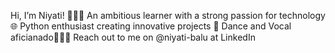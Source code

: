 Hi, I’m Niyati! 💁🏻‍♀️ 
 An ambitious learner with a strong passion for technology 🌐 
 Python enthusiast creating innovative projects 🤖 
 Dance and Vocal aficianado💃🏻🎶 
 Reach out to me on @niyati-balu at LinkedIn 
